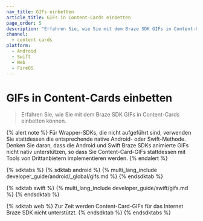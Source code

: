 ```yaml
---
nav_title: GIFs einbetten
article_title: GIFs in Content-Cards einbetten
page_order: 5
description: "Erfahren Sie, wie Sie mit dem Braze SDK GIFs in Content-Cards einbetten können."
channel:
  - content cards
platform:
  - Android
  - Swift
  - Web
  - FireOS
---
```


# GIFs in Content-Cards einbetten

> Erfahren Sie, wie Sie mit dem Braze SDK GIFs in Content-Cards einbetten können.

{% alert note %}
Für Wrapper-SDKs, die nicht aufgeführt sind, verwenden Sie stattdessen die entsprechende native Android- oder Swift-Methode. Denken Sie daran, dass die Android und Swift Braze SDKs animierte GIFs nicht nativ unterstützen, so dass Sie Content-Card-GIFs stattdessen mit Tools von Drittanbietern implementieren werden.
{% endalert %}

{% sdktabs %}
{% sdktab android %}
{% multi_lang_include developer_guide/android/_global/gifs.md %}
{% endsdktab %}

{% sdktab swift %}
{% multi_lang_include developer_guide/swift/gifs.md %}
{% endsdktab %}

{% sdktab web %}
Zur Zeit werden Content-Card-GIFs für das Internet Braze SDK nicht unterstützt.
{% endsdktab %}
{% endsdktabs %}
